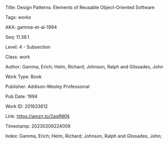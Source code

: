 Title:  Design Patterns: Elements of Reusable Object-Oriented Software

Tags:   works

AKA:    gamma-et-al-1994

Seq:    11.38.1

Level:  4 - Subsection

Class:  work

Author: Gamma, Erich; Helm, Richard; Johnson, Ralph and Glissades, John

Work Type: Book

Publisher: Addison-Wesley Professional

Pub Date: 1994

Work ID: 201633612

Link:   https://amzn.to/2aqINKN

Timestamp: 20230209224009

Index:  Gamma, Erich; Helm, Richard; Johnson, Ralph and Glissades, John; 
